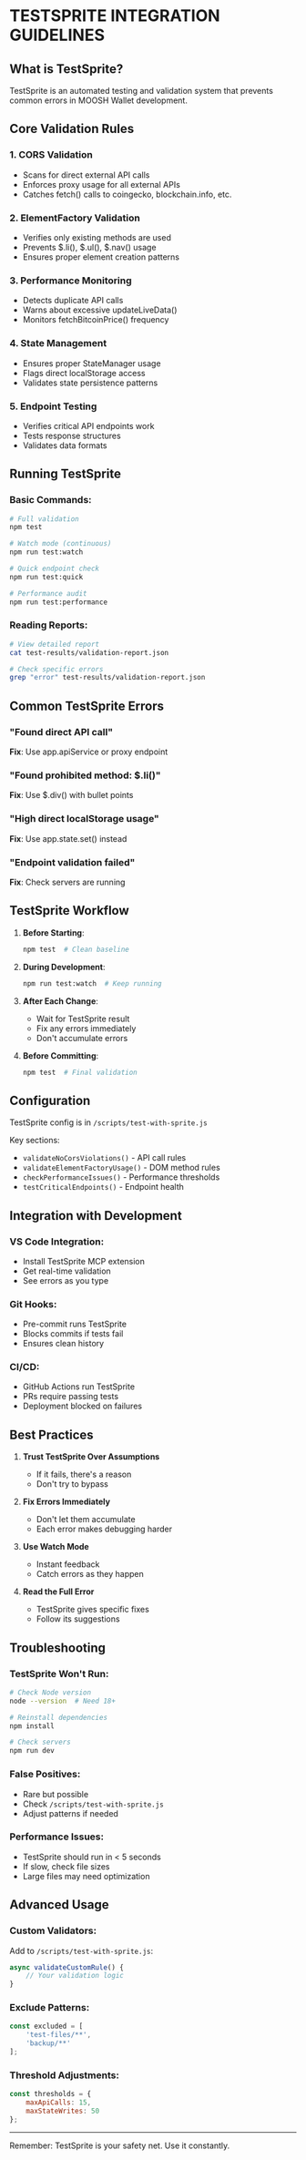 # TESTSPRITE INTEGRATION GUIDELINES

## What is TestSprite?

TestSprite is an automated testing and validation system that prevents common errors in MOOSH Wallet development.

## Core Validation Rules

### 1. CORS Validation
- Scans for direct external API calls
- Enforces proxy usage for all external APIs
- Catches fetch() calls to coingecko, blockchain.info, etc.

### 2. ElementFactory Validation
- Verifies only existing methods are used
- Prevents $.li(), $.ul(), $.nav() usage
- Ensures proper element creation patterns

### 3. Performance Monitoring
- Detects duplicate API calls
- Warns about excessive updateLiveData()
- Monitors fetchBitcoinPrice() frequency

### 4. State Management
- Ensures proper StateManager usage
- Flags direct localStorage access
- Validates state persistence patterns

### 5. Endpoint Testing
- Verifies critical API endpoints work
- Tests response structures
- Validates data formats

## Running TestSprite

### Basic Commands:
```bash
# Full validation
npm test

# Watch mode (continuous)
npm run test:watch

# Quick endpoint check
npm run test:quick

# Performance audit
npm run test:performance
```

### Reading Reports:
```bash
# View detailed report
cat test-results/validation-report.json

# Check specific errors
grep "error" test-results/validation-report.json
```

## Common TestSprite Errors

### "Found direct API call"
**Fix**: Use app.apiService or proxy endpoint

### "Found prohibited method: $.li()"
**Fix**: Use $.div() with bullet points

### "High direct localStorage usage"
**Fix**: Use app.state.set() instead

### "Endpoint validation failed"
**Fix**: Check servers are running

## TestSprite Workflow

1. **Before Starting**:
   ```bash
   npm test  # Clean baseline
   ```

2. **During Development**:
   ```bash
   npm run test:watch  # Keep running
   ```

3. **After Each Change**:
   - Wait for TestSprite result
   - Fix any errors immediately
   - Don't accumulate errors

4. **Before Committing**:
   ```bash
   npm test  # Final validation
   ```

## Configuration

TestSprite config is in `/scripts/test-with-sprite.js`

Key sections:
- `validateNoCorsViolations()` - API call rules
- `validateElementFactoryUsage()` - DOM method rules
- `checkPerformanceIssues()` - Performance thresholds
- `testCriticalEndpoints()` - Endpoint health

## Integration with Development

### VS Code Integration:
- Install TestSprite MCP extension
- Get real-time validation
- See errors as you type

### Git Hooks:
- Pre-commit runs TestSprite
- Blocks commits if tests fail
- Ensures clean history

### CI/CD:
- GitHub Actions run TestSprite
- PRs require passing tests
- Deployment blocked on failures

## Best Practices

1. **Trust TestSprite Over Assumptions**
   - If it fails, there's a reason
   - Don't try to bypass

2. **Fix Errors Immediately**
   - Don't let them accumulate
   - Each error makes debugging harder

3. **Use Watch Mode**
   - Instant feedback
   - Catch errors as they happen

4. **Read the Full Error**
   - TestSprite gives specific fixes
   - Follow its suggestions

## Troubleshooting

### TestSprite Won't Run:
```bash
# Check Node version
node --version  # Need 18+

# Reinstall dependencies
npm install

# Check servers
npm run dev
```

### False Positives:
- Rare but possible
- Check `/scripts/test-with-sprite.js`
- Adjust patterns if needed

### Performance Issues:
- TestSprite should run in < 5 seconds
- If slow, check file sizes
- Large files may need optimization

## Advanced Usage

### Custom Validators:
Add to `/scripts/test-with-sprite.js`:
```javascript
async validateCustomRule() {
    // Your validation logic
}
```

### Exclude Patterns:
```javascript
const excluded = [
    'test-files/**',
    'backup/**'
];
```

### Threshold Adjustments:
```javascript
const thresholds = {
    maxApiCalls: 15,
    maxStateWrites: 50
};
```

---

Remember: TestSprite is your safety net. Use it constantly.